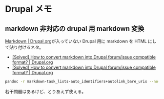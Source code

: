 # Drupal メモ

## markdown 非対応の drupal 用 markdown 変換

[Markdown | Drupal.org](https://www.drupal.org/project/markdown)が入っていない Drupal 用に
markdown を HTML にして貼り付けるネタ。

- [[Solved] How to convert markdown into Drupal forum/issue compatible format? | Drupal.org](https://www.drupal.org/forum/general/general-discussion/2024-02-20/solved-how-to-convert-markdown-into-drupal-forumissue-compatible-format)
- [[Solved] How to convert markdown into Drupal forum/issue compatible format? | Drupal.org](https://www.drupal.org/forum/general/general-discussion/2024-02-20/solved-how-to-convert-markdown-into-drupal-forumissue-compatible-format#comment-15456853)

```bash
pandoc -r markdown-task_lists-auto_identifiers+autolink_bare_uris --no-highlight --wrap=none -w html input.md | sed -E 's/<pre class="([a-z]*)"><code>/<pre><code class="language-\1">/g' | sed -E 's/<code>/<code class="language-text">/g' | sed -E 's;<a href="(https://www\.drupal\.org/project/[^/]+/issues/([0-9]+))" class="uri">\1</a>;[#\2];g' > output.html
```

若干問題はあるけど、とりあえず使える。
